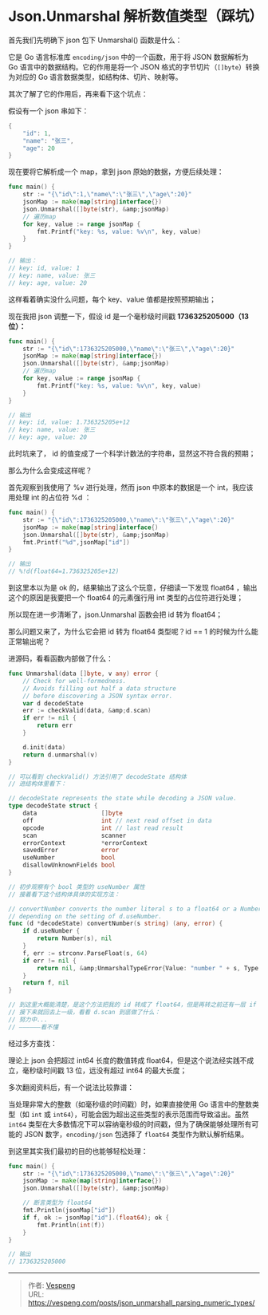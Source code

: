 # Json.Unmarshal 解析数值类型（踩坑）


首先我们先明确下 json 包下 Unmarshal() 函数是什么：

它是 Go 语言标准库 `encoding/json` 中的一个函数，用于将 JSON 数据解析为 Go 语言中的数据结构。它的作用是将一个 JSON 格式的字节切片（`[]byte`）转换为对应的 Go 语言数据类型，如结构体、切片、映射等。
<!--more-->
其次了解了它的作用后，再来看下这个坑点：

假设有一个 json 串如下：

```go
{
    "id": 1,
    "name": "张三",
    "age": 20
}
```

现在要将它解析成一个 map，拿到 json 原始的数据，方便后续处理：

```go {data-open=true}
func main() {
	str := "{\"id\":1,\"name\":\"张三\",\"age\":20}"
	jsonMap := make(map[string]interface{})
	json.Unmarshal([]byte(str), &amp;jsonMap)
	// 遍历map
	for key, value := range jsonMap {
		fmt.Printf("key: %s, value: %v\n", key, value)
	}
}

// 输出：
// key: id, value: 1
// key: name, value: 张三
// key: age, value: 20
```

这样看着确实没什么问题，每个 key、value 值都是按照预期输出；

现在我把 json 调整一下，假设 id 是一个毫秒级时间戳 **1736325205000（13 位）：**

```go {data-open=true}
func main() {
	str := "{\"id\":1736325205000,\"name\":\"张三\",\"age\":20}"
	jsonMap := make(map[string]interface{})
	json.Unmarshal([]byte(str), &amp;jsonMap)
	// 遍历map
	for key, value := range jsonMap {
		fmt.Printf("key: %s, value: %v\n", key, value)
	}
}

// 输出
// key: id, value: 1.736325205e+12
// key: name, value: 张三
// key: age, value: 20
```

此时坑来了， id 的值变成了一个科学计数法的字符串，显然这不符合我的预期；

那么为什么会变成这样呢？

首先观察到我使用了 %v 进行处理，然而 json 中原本的数据是一个 int，我应该用处理 int 的占位符 %d ：

```go {data-open=true}
func main() {
	str := "{\"id\":1736325205000,\"name\":\"张三\",\"age\":20}"
	jsonMap := make(map[string]interface{)
	json.Unmarshal([]byte(str), &amp;jsonMap)
	fmt.Printf("%d",jsonMap["id"])
}

// 输出
// %!d(float64=1.736325205e+12)
```

到这里本以为是 ok 的，结果输出了这么个玩意，仔细读一下发现 float64 ，输出这个的原因是我要把一个 float64 的元素强行用 int 类型的占位符进行处理；

所以现在进一步清晰了，json.Unmarshal 函数会把 id 转为 float64；

那么问题又来了，为什么它会把 id 转为 float64 类型呢？id == 1 的时候为什么能正常输出呢？

进源码，看看函数内部做了什么：

```go {data-open=true}
func Unmarshal(data []byte, v any) error {
	// Check for well-formedness.
	// Avoids filling out half a data structure
	// before discovering a JSON syntax error.
	var d decodeState
	err := checkValid(data, &amp;d.scan)
	if err != nil {
		return err
	}

	d.init(data)
	return d.unmarshal(v)
}

// 可以看到 checkValid() 方法引用了 decodeState 结构体
// 进结构体里看下：

// decodeState represents the state while decoding a JSON value.
type decodeState struct {
	data                  []byte
	off                   int // next read offset in data
	opcode                int // last read result
	scan                  scanner
	errorContext          *errorContext
	savedError            error
	useNumber             bool
	disallowUnknownFields bool
}

// 初步观察有个 bool 类型的 useNumber 属性
// 接着看下这个结构体具体的实现方法：

// convertNumber converts the number literal s to a float64 or a Number
// depending on the setting of d.useNumber.
func (d *decodeState) convertNumber(s string) (any, error) {
	if d.useNumber {
		return Number(s), nil
	}
	f, err := strconv.ParseFloat(s, 64)
	if err != nil {
		return nil, &amp;UnmarshalTypeError{Value: "number " + s, Type: reflect.TypeOf(0.0), Offset: int64(d.off)}
	}
	return f, nil
}

// 到这里大概能清楚，是这个方法把我的 id 转成了 float64，但是再转之前还有一层 if 会把原始值输出；
// 接下来就回去上一级，看看 d.scan 到底做了什么：
// 努力中...
// ——————看不懂
```

经过多方查找：

理论上 json 会把超过 int64 长度的数值转成 float64，但是这个说法经实践不成立，毫秒级时间戳 13 位，远没有超过 int64 的最大长度；

多次翻阅资料后，有一个说法比较靠谱：

当处理非常大的整数（如毫秒级的时间戳）时，如果直接使用 Go 语言中的整数类型（如 `int` 或 `int64`），可能会因为超出这些类型的表示范围而导致溢出。虽然 `int64` 类型在大多数情况下可以容纳毫秒级的时间戳，但为了确保能够处理所有可能的 JSON 数字，`encoding/json` 包选择了 `float64` 类型作为默认解析结果。

到这里其实我们最初的目的也能够轻松处理：

```go {data-open=true}
func main() {
	str := "{\"id\":1736325205000,\"name\":\"张三\",\"age\":20}"
	jsonMap := make(map[string]interface{})
	json.Unmarshal([]byte(str), &amp;jsonMap)

	// 断言类型为 float64
	fmt.Println(jsonMap["id"])
	if f, ok := jsonMap["id"].(float64); ok {
		fmt.Println(int(f))
	}
}

// 输出
// 1736325205000
```


---

> 作者: [Vespeng](https://github.com/vespeng/)  
> URL: https://vespeng.com/posts/json_unmarshall_parsing_numeric_types/  

